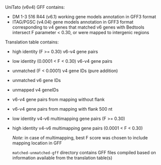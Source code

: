 UniTato (v6v4) GFF contains:
* DM 1-3 516 R44 (v6.1) working gene models annotation in GFF3 format
* ITAG/PGSC (v4.04) gene models annotation in GFF3 format corresponding to v4 genes that matched v6 genes with Bedtools intersect F parameter < 0.30, or were mapped to intergenic regions

Translation table contains:
* high identity (F >= 0.30) v6-v4 gene pairs
* low identity (0.0001 < F < 0.30) v6-v4 gene pairs
* unmatched (F < 0.0001) v4 gene IDs (pure addition)
* unmatched v6 gene IDs
* unmapped v4 geneIDs
* v6-v4 gene pairs from mapping without flank
* v6-v4 gene pairs from mapping with flank 500 nt
* low identity v4-v6 multimapping gene pairs (F >= 0.30)
* high identity v4-v6 multimapping gene pairs (0.0001 < F < 0.30)

  _Note_: in case of multimapping, best F score was chosen to include mapping location in GFF

  ```matched-unmatched-gff``` directory contains GFF files compiled based on information available from the translation table(s)
